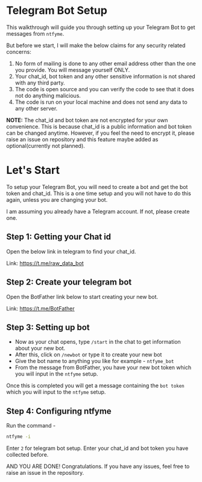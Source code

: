 # Telegram Bot Setup

This walkthrough will guide you through setting up your Telegram Bot to get messages from `ntfyme`.

But before we start, I will make the below claims for any security related concerns:

1. No form of mailing is done to any other email address other than the one you provide. You will message yourself ONLY.
2. Your chat_id, bot token and any other sensitive information is not shared with any third party.
3. The code is open source and you can verify the code to see that it does not do anything malicious.
4. The code is run on your local machine and does not send any data to any other server.

**NOTE:** The chat_id and bot token are not encrypted for your own convenience. This is because chat_id is a public information and bot token can be changed anytime. However, if you feel the need to encrypt it, please raise an issue on repository and this feature maybe added as optional(currently not planned).

# Let's Start

To setup your Telegram Bot, you will need to create a bot and get the bot token and chat_id. This is a one time setup and you will not have to do this again, unless you are changing your bot.

I am assuming you already have a Telegram account. If not, please create one.

## Step 1: Getting your Chat id
Open the below link in telegram to find your chat_id.

Link: https://t.me/raw_data_bot

## Step 2: Create your telegram bot
Open the BotFather link below to start creating your new bot.

Link: https://t.me/BotFather

## Step 3: Setting up bot
- Now as your chat opens, type `/start` in the chat to get information about your new bot.
- After this, click on `/newbot` or type it to create your new bot
- Give the bot name to anything you like for example - `ntfyme_bot`
- From the message from BotFather, you have your new bot token which you will input in the `ntfyme` setup.

Once this is completed you will get a message containing the `bot token` which you will input to the `ntfyme` setup.

## Step 4: Configuring ntfyme
Run the command -
```bash
ntfyme -i
```
Enter `2` for telegram bot setup. Enter your chat_id and bot token you have collected before.


AND YOU ARE DONE! Congratulations. 
If you have any issues, feel free to raise an issue in the repository.
